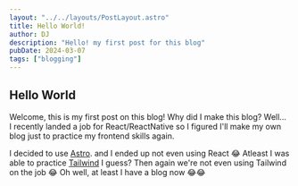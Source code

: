 ```yaml
---
layout: "../../layouts/PostLayout.astro"
title: Hello World!
author: DJ
description: "Hello! my first post for this blog"
pubDate: 2024-03-07
tags: ["blogging"]
---
```


## Hello World

Welcome, this is my first post on this blog!
Why did I make this blog? Well... I recently landed a job for React/ReactNative
so I figured I'll make my own blog just to practice my frontend skills again.

I decided to use [Astro](https://astro.build). and I ended up not even using React 😂
Atleast I was able to practice [Tailwind](https://tailwindcss.com/) I guess? Then again we're not even using Tailwind on the job 😂
Oh well, at least I have a blog now 😂😂
